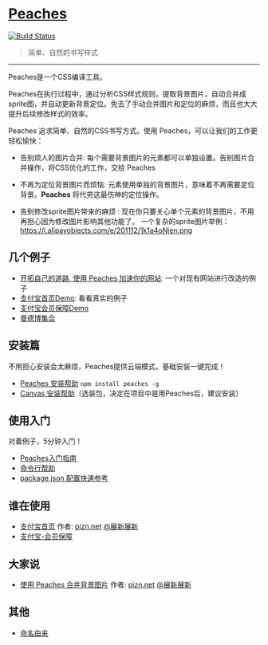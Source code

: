 # [Peaches](http://peaches.io) 

[![Build Status](https://travis-ci.org/sliuqin/peaches.png?branch=master)](https://travis-ci.org/sliuqin/peaches)

>  简单、自然的书写样式

-------------------
Peaches是一个CSS编译工具。  

Peaches在执行过程中，通过分析CSS样式规则，提取背景图片，自动合并成sprite图，并自动更新背景定位。免去了手动合并图片和定位的麻烦，而且也大大提升后续修改样式的效率。

Peaches 追求简单、自然的CSS书写方式。使用 Peaches，可以让我们的工作更轻松愉快：

- 告别烦人的图片合并:
  每个需要背景图片的元素都可以单独设置。告别图片合并操作，将CSS优化的工作，交给 Peaches

- 不再为定位背景图片而烦恼:
  元素使用单独的背景图片，意味着不再需要定位背景。**Peaches** 将代劳这最伤神的定位操作。

- 告别修改sprite图片带来的麻烦 : 
  现在你只要关心单个元素的背景图片，不用再担心因为修改图片影响其他功能了。
  一个复杂的sprite图片举例：https://i.alipayobjects.com/e/201112/1k1a4oNien.png

## 几个例子
- [开拓自己的道路, 使用 Peaches 加速你的网站](http://sliuqin.github.com/peaches-example-firefox/): 一个对现有网站进行改造的例子
- [支付宝首页Demo](http://sliuqin.github.com/peaches-example-alipay/): 看看真实的例子
- [支付宝会员保障Demo](http://sliuqin.github.com/peaches-example-safeguard/)
- [曼德博集合](https://github.com/sliuqin/peaches-example-Mandelbrot)

## 安装篇
不用担心安装会太麻烦，Peaches提供云端模式，基础安装一键完成！

- [Peaches 安装帮助](http://blog.peaches.io/peaches/install.html) `npm install peaches -g`
- [Canvas 安装帮助](http://blog.peaches.io/peaches/install-canvas.html)（选装包，决定在项目中是用Peaches后，建议安装）


## 使用入门
对着例子，5分钟入门！

- [Peaches入门指南](http://blog.peaches.io/peaches/starter-kit.html)
- [命令行帮助](http://blog.peaches.io/peaches/command.html)
- [package.json 配置快速参考](./package.html)


## 谁在使用

* [支付宝首页](https://www.alipay.com) 作者: [pizn.net](http://www.pizn.net/) [@展新展新](http://weibo.com/pizner)
* [支付宝-会员保障](https://my.alipay.com/portal/account/safeguard.htm)

## 大家说
* [使用 Peaches 合并背景图片](http://www.pizn.net/15-01-2013/use-peaches-to-combine-background-image/) 作者: [pizn.net](http://www.pizn.net/) [@展新展新](http://weibo.com/pizner)

## 其他
* [命名由来](http://blog.peaches.io/peaches/origin.html)
